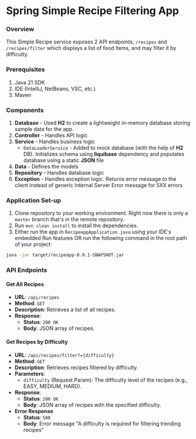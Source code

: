 # Spring Simple Recipe Filtering App 

### Overview
This Simple Recipe service exposes 2 API endpoints, `/recipes` and `/recipes/filter` which displays a list of food items, and may filter it by difficulty.


### Prerequisites
1. Java 21 SDK 
2. IDE (IntelliJ, NetBeans, VSC, etc.)
3. Maven

### Components
1. **Database** - Used **H2** to create a lightweight in-memory database storing sample data for the app. 
2. **Controller** - Handles API logic
3. **Service** - Handles business logic
   - `DataLoaderService` - Added to mock database (with the help of **H2** DB). Initializes schema using **liquibase** dependency and populates database using a static **JSON** file
4. **Data** - Defines the models
5. **Repository** - Handles database logic
6. **Exception** - Handles exception logic. Returns error message to the client instead of generic Internal Server Error message for 5XX errors

### Application Set-up
1. Clone repository to your working environment. Right now there is only a `master` branch that's in the remote repository.
2. Run `mvn clean install` to install the dependencies.
3. Either run the app in `RecipeappApplication.java` using your IDE's embedded Run features OR run the following command in the root path of your project:
```bash
java -jar target/recipeapp-0.0.1-SNAPSHOT.jar
```

### API Endpoints
#### Get All Recipes
- **URL**: `/api/recipes`
- **Method**: `GET`
- **Description**: Retrieves a list of all recipes.
- **Response**:
  - **Status**: `200 OK`
  - **Body**: JSON array of recipes.

#### Get Recipes by Difficulty
- **URL**: `/api/recipes/filter?={difficulty}`
- **Method**: `GET`
- **Description**: Retrieves recipes filtered by difficulty.
- **Parameters**:
  - `difficulty` (Request Param): The difficulty level of the recipes (e.g., EASY, MEDIUM, HARD).
- **Response**:
  - **Status**: `200 OK`
  - **Body**: JSON array of recipes with the specified difficulty.
- **Error Response**
  - **Status**: `500`
  - **Body**: Error message "A difficulty is required for filtering trending recipes"


